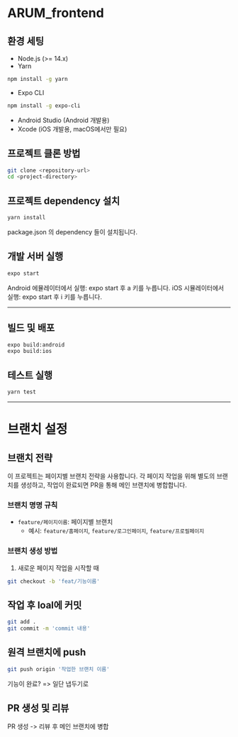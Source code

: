 # ARUM_frontend


## 환경 세팅
- Node.js (>= 14.x)
- Yarn
```sh
npm install -g yarn
```
- Expo CLI
```sh
npm install -g expo-cli
```
- Android Studio (Android 개발용)
- Xcode (iOS 개발용, macOS에서만 필요)

## 프로젝트 클론 방법
```sh
git clone <repository-url>
cd <project-directory>
```


## 프로젝트 dependency 설치 
```sh
yarn install
```
package.json 의 dependency 들이 설치됩니다. 


## 개발 서버 실행 
```sh
expo start
```
Android 에뮬레이터에서 실행: expo start 후 a 키를 누릅니다.
iOS 시뮬레이터에서 실행: expo start 후 i 키를 누릅니다.


---
## 빌드 및 배포 
```sh
expo build:android
expo build:ios
```

## 테스트 실행
```sh
yarn test
```




----
# 브랜치 설정

## 브랜치 전략
이 프로젝트는 페이지별 브랜치 전략을 사용합니다. 각 페이지 작업을 위해 별도의 브랜치를 생성하고, 작업이 완료되면 PR을 통해 메인 브랜치에 병합합니다.


### 브랜치 명명 규칙
- `feature/페이지이름`: 페이지별 브랜치
  - 예시: `feature/홈페이지`, `feature/로그인페이지`, `feature/프로필페이지`

### 브랜치 생성 방법
1. 새로운 페이지 작업을 시작할 때
```sh
git checkout -b 'feat/기능이름'
```


## 작업 후 loal에 커밋 
```sh
git add .
git commit -m 'commit 내용'
```

## 원격 브랜치에 push
```sh
git push origin '작업한 브랜치 이름'
```


기능이 완료? => 일단 냅두기로


## PR 생성 및 리뷰
PR 생성 -> 리뷰 후 메인 브랜치에 병합 






